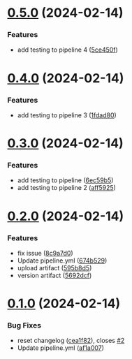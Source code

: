 # [0.5.0](https://github.com/luluhl2024/greetings-ci/compare/v0.4.0...v0.5.0) (2024-02-14)


### Features

* add testing to pipeline 4 ([5ce450f](https://github.com/luluhl2024/greetings-ci/commit/5ce450fbf10953a2a61dc3e9e5ee0b8fddfdaab0))



# [0.4.0](https://github.com/luluhl2024/greetings-ci/compare/v0.3.0...v0.4.0) (2024-02-14)


### Features

* add testing to pipeline 3 ([1fdad80](https://github.com/luluhl2024/greetings-ci/commit/1fdad80f996293f2784b9c2a0922613e6fd20a3d))



# [0.3.0](https://github.com/luluhl2024/greetings-ci/compare/v0.2.0...v0.3.0) (2024-02-14)


### Features

* add testing to pipeline ([6ec59b5](https://github.com/luluhl2024/greetings-ci/commit/6ec59b51be5e6d2e523b6848bcc728a31f8d0bd3))
* add testing to pipeline 2 ([aff5925](https://github.com/luluhl2024/greetings-ci/commit/aff5925e3d8d4dc3640e16d00f97b448dae161f5))



# [0.2.0](https://github.com/luluhl2024/greetings-ci/compare/v0.1.0...v0.2.0) (2024-02-14)


### Features

* fix issue ([8c9a7d0](https://github.com/luluhl2024/greetings-ci/commit/8c9a7d041d9dd6748ea09462c95b81fb7eed33ae))
* Update pipeline.yml ([674b529](https://github.com/luluhl2024/greetings-ci/commit/674b52986165efdd6743e13406bc6bf995c4d587))
* upload artifact ([595b8d5](https://github.com/luluhl2024/greetings-ci/commit/595b8d5f7f9035cbde5bb36c0910dfad2badbc7f))
* version artifact ([5692dcf](https://github.com/luluhl2024/greetings-ci/commit/5692dcff852ee3c2c3cb5838bbc3e47589c49bbd))



# [0.1.0](https://github.com/luluhl2024/greetings-ci/compare/af1a0076dfc083ee18c450ef5994361991995fd9...v0.1.0) (2024-02-14)


### Bug Fixes

* reset changelog ([cea1f82](https://github.com/luluhl2024/greetings-ci/commit/cea1f826c0506bf5b17c8ad39df23d2c33fd06cb)), closes [#2](https://github.com/luluhl2024/greetings-ci/issues/2)
* Update pipeline.yml ([af1a007](https://github.com/luluhl2024/greetings-ci/commit/af1a0076dfc083ee18c450ef5994361991995fd9))



